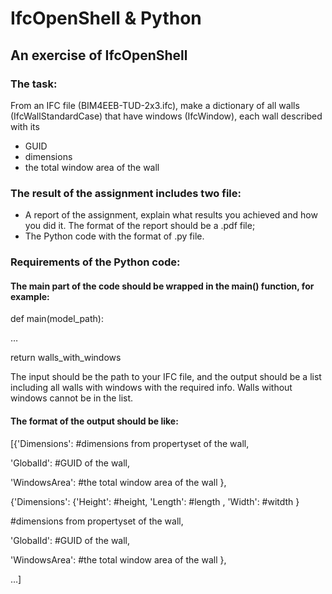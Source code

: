 # IfcOpenShell & Python
## An exercise of IfcOpenShell

### The task:
From an IFC file (BIM4EEB-TUD-2x3.ifc), make a dictionary of all walls (IfcWallStandardCase) that have windows (IfcWindow), each wall described with its
- GUID
- dimensions
- the total window area of the wall

### The result of the assignment includes two file:
- A report of the assignment, explain what results you achieved and how you did it. The format of the report should be a .pdf file;
- The Python code with the format of .py file.

### Requirements of the Python code:
#### The main part of the code should be wrapped in the main() function, for example:
def main(model_path):

…

return walls_with_windows

The input should be the path to your IFC file, and the output should be a list including all walls with windows with the required info. Walls without windows cannot be in the list.

#### The format of the output should be like:
[{'Dimensions': #dimensions from propertyset of the wall,

'GlobalId': #GUID of the wall,

'WindowsArea': #the total window area of the wall },

{'Dimensions': {'Height': #height, 'Length': #length , 'Width': #witdth }

#dimensions from propertyset of the wall,

'GlobalId': #GUID of the wall,

'WindowsArea': #the total window area of the wall },

…]
